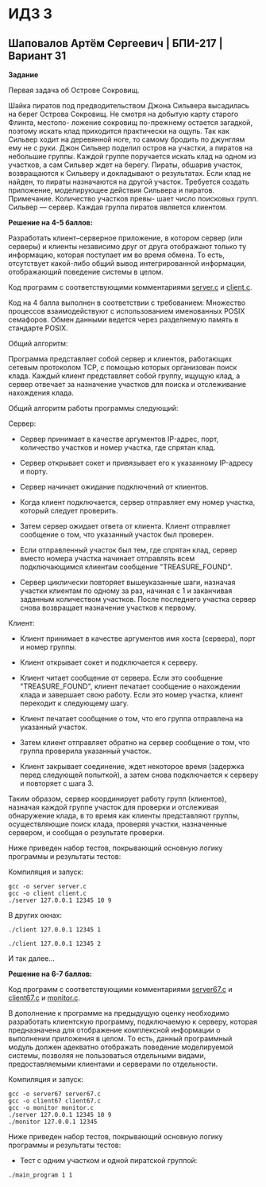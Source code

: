 # ИДЗ 3

## Шаповалов Артём Сергеевич | БПИ-217 | Вариант 31

**Задание**

Первая задача об Острове Сокровищ.

Шайка пиратов под предводительством Джона Сильвера высадилась на берег Острова Сокровищ. 
Не смотря на добытую карту старого Флинта, местопо- ложение сокровищ по-прежнему остается загадкой, 
поэтому искать клад приходится практически на ощупь. Так как Сильвер ходит на деревянной ноге, то 
самому бродить по джунглям ему не с руки. Джон Сильвер поделил остров на участки, а 
пиратов на небольшие группы. Каждой группе поручается искать клад на одном из участков, 
а сам Сильвер ждет на берегу. Пираты, обшарив участок, возвращаются к Сильверу и 
докладывают о результатах. Если клад не найден, то пираты назначаются на другой участок.
Требуется создать приложение, моделирующее действия Сильвера и пиратов. Примечание. 
Количество участков превы- шает число поисковых групп. Сильвер — сервер. Каждая группа
пиратов является клиентом.

**Решение на 4-5 баллов:**

Разработать клиент–серверное приложение, в котором сервер (или серверы) и клиенты независимо друг от друга отображают только ту информацию, которая поступает им во время обмена. То есть, отсутствует какой-либо общий вывод интегрированной информации, отображающий поведение системы в целом.

Код программ с соответствующими комментариями [server.c](4-5/server.c) и [client.c](4-5/client.c).

Код на 4 балла выполнен в соответствии с требованием: Множество процессов взаимодействуют с использованием именованных
POSIX семафоров. Обмен данными ведется через разделяемую память в стандарте POSIX.

Общий алгоритм:

Программа представляет собой сервер и клиентов, работающих сетевым протоколом TCP, с помощью которых организован поиск клада. Каждый клиент представляет собой группу, ищущую клад, а сервер отвечает за назначение участков для поиска и отслеживание нахождения клада.

Общий алгоритм работы программы следующий:

Сервер:

- Сервер принимает в качестве аргументов IP-адрес, порт, количество участков и номер участка, где спрятан клад.

- Сервер открывает сокет и привязывает его к указанному IP-адресу и порту.

- Сервер начинает ожидание подключений от клиентов.

- Когда клиент подключается, сервер отправляет ему номер участка, который следует проверить.

- Затем сервер ожидает ответа от клиента. Клиент отправляет сообщение о том, что указанный участок был проверен.

- Если отправленный участок был тем, где спрятан клад, сервер вместо номера участка начинает отправлять всем подключающимся клиентам сообщение "TREASURE_FOUND".

- Сервер циклически повторяет вышеуказанные шаги, назначая участки клиентам по одному за раз, начиная с 1 и заканчивая заданным количеством участков. После последнего участка сервер снова возвращает назначение участков к первому.

Клиент:

- Клиент принимает в качестве аргументов имя хоста (сервера), порт и номер группы.

- Клиент открывает сокет и подключается к серверу.

- Клиент читает сообщение от сервера. Если это сообщение "TREASURE_FOUND", клиент печатает сообщение о нахождении клада и завершает свою работу. Если это номер участка, клиент переходит к следующему шагу.

- Клиент печатает сообщение о том, что его группа отправлена на указанный участок.

- Затем клиент отправляет обратно на сервер сообщение о том, что группа проверила указанный участок.

- Клиент закрывает соединение, ждет некоторое время (задержка перед следующей попыткой), а затем снова подключается к серверу и повторяет с шага 3.

Таким образом, сервер координирует работу групп (клиентов), назначая каждой группе участок для проверки и отслеживая обнаружение клада, в то время как клиенты представляют группы, осуществляющие поиск клада, проверяя участки, назначенные сервером, и сообщая о результате проверки.

Ниже приведен набор тестов, покрывающий основную логику программы и результаты тестов:

Компиляция и запуск:

```с
gcc -o server server.c
gcc -o client client.c
./server 127.0.0.1 12345 10 9
```

В других окнах:

```с
./client 127.0.0.1 12345 1
```

```с
./client 127.0.0.1 12345 2
```
И так далее...

**Решение на 6-7 баллов:**

Код программ с соответствующими комментариями [server67.c](6-7/server.c) и [client67.c](6-7/client.c) и [monitor.c](6-7/monitor.c).


В дополнение к программе на предыдущую оценку необходимо разработать клиентскую программу, подключаемую к серверу, которая предназначена для отображение комплексной информации о выполнении приложения в целом. То есть, данный программный модуль должен адекватно отображать поведение моделируемой системы, позволяя не пользоваться отдельными видами, предоставляемыми клиентами и серверами по отдельности.

Компиляция и запуск:

```с
gcc -o server67 server67.c
gcc -o client67 client67.c
gcc -o monitor monitor.c
./server 127.0.0.1 12345 10 9
./monitor 127.0.0.1 12345
```

Ниже приведен набор тестов, покрывающий основную логику программы и результаты тестов:

- Тест с одним участком и одной пиратской группой:

```с
./main_program 1 1
```
